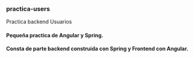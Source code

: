 ### practica-users
Practica backend Usuarios

#### Pequeña practica de Angular y Spring.
#### Consta de parte backend construida con Spring y Frontend con Angular.
